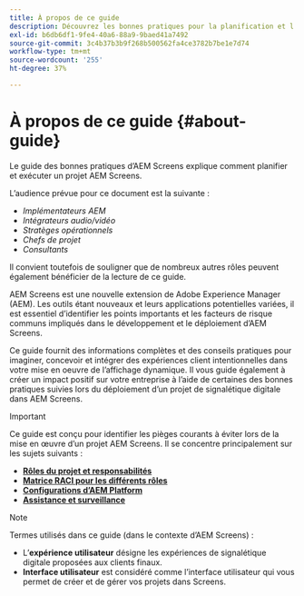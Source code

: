 ```yaml
---
title: À propos de ce guide
description: Découvrez les bonnes pratiques pour la planification et l’exécution des projets AEM Screens, depuis l’exposé stratégique et de conception jusqu’au déploiement et après assistance.
exl-id: b6db6df1-9fe4-40a6-88a9-9baed41a7492
source-git-commit: 3c4b37b3b9f268b500562fa4ce3782b7be1e7d74
workflow-type: tm+mt
source-wordcount: '255'
ht-degree: 37%

---
```


# À propos de ce guide {#about-guide}

Le guide des bonnes pratiques d’AEM Screens explique comment planifier et exécuter un projet AEM Screens.

L’audience prévue pour ce document est la suivante :

* *Implémentateurs AEM*
* *Intégrateurs audio/vidéo*
* *Stratèges opérationnels*
* *Chefs de projet*
* *Consultants*

Il convient toutefois de souligner que de nombreux autres rôles peuvent également bénéficier de la lecture de ce guide.

AEM Screens est une nouvelle extension de Adobe Experience Manager (AEM). Les outils étant nouveaux et leurs applications potentielles variées, il est essentiel d’identifier les points importants et les facteurs de risque communs impliqués dans le développement et le déploiement d’AEM Screens.

Ce guide fournit des informations complètes et des conseils pratiques pour imaginer, concevoir et intégrer des expériences client intentionnelles dans votre mise en oeuvre de l’affichage dynamique. Il vous guide également à créer un impact positif sur votre entreprise à l’aide de certaines des bonnes pratiques suivies lors du déploiement d’un projet de signalétique digitale dans AEM Screens.

>[!IMPORTANT]
>
> Ce guide est conçu pour identifier les pièges courants à éviter lors de la mise en œuvre d’un projet AEM Screens. Il se concentre principalement sur les sujets suivants :
>
> * **[Rôles du projet et responsabilités](roles-responsibilities.md)**
> * **[Matrice RACI pour les différents rôles](roles-responsibilities.md#raci-chart)**
> * **[Configurations d’AEM Platform](aem-platform-configurations.md)**
> * **[Assistance et surveillance](support-monitoring.md)**

>[!NOTE]
>
> Termes utilisés dans ce guide (dans le contexte d’AEM Screens) :
>
> * L’**expérience utilisateur** désigne les expériences de signalétique digitale proposées aux clients finaux.
> * **Interface utilisateur** est considéré comme l’interface utilisateur qui vous permet de créer et de gérer vos projets dans Screens.

